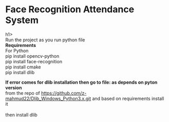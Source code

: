 <h1><b>Face Recognition Attendance System</b></h1>h1>

<br>
Run the project as you run python file<br>
<b>Requirements</b><br>
For Python
<br>
pip install opencv-python<br>
pip install face-recognition<br>
pip install cmake<br>
pip install dlib<br>

<b>If error comes for dlib installation then go to file: as depends on pyton version </b><br>
from the repo of https://github.com/z-mahmud22/Dlib_Windows_Python3.x.git  and based on requirements install it <br>
<br>
then install dlib

